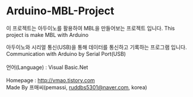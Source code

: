 # Arduino-MBL-Project

이 프로젝트는 아두이노를 활용하여 MBL을 만들어보는 프로젝트 입니다.
This project is make MBL with Arduino

아두이노와 시리얼 통신(USB)을 통해 데이터를 통신하고 기록하는 프로그램 입니다.<br>
Communication with Arduino by Serial Port(USB) <br>
<br>
언어(Language) : Visual Basic.Net
<br>
<br>
Homepage : http://vmao.tistory.com <br>
Made By 프매씨(pemassi, ruddbs5301@naver.com, korea) <br>
